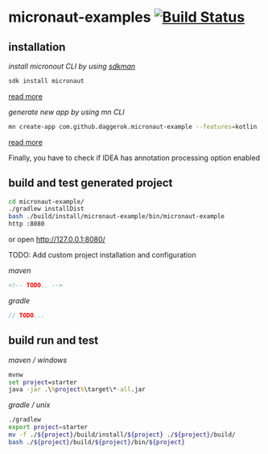 # micronaut-examples [![Build Status](https://travis-ci.org/daggerok/micronaut-examples.svg?branch=master)](https://travis-ci.org/daggerok/micronaut-examples)

## installation

_install micronout CLI by using [sdkman](https://sdkman.io/install)_

```bash
sdk install micronaut
```

[read more](https://docs.micronaut.io/snapshot/guide/index.html#buildCLI)

_generate new app by using mn CLI_

```bash
mn create-app com.github.daggerok.micronaut-example --features=kotlin
```

[read more](https://guides.micronaut.io/creating-your-first-micronaut-app-kotlin/guide/index.html)

Finally, you have to check if IDEA has annotation processing option enabled

## build and test generated project

```bash
cd micronaut-example/
./gradlew installDist
bash ./build/install/micronaut-example/bin/micronaut-example
http :8080
```

or open http://127.0.0.1:8080/

TODO: Add custom project installation and configuration

_maven_

```xml
<!-- TODO.. -->
```

_gradle_

```kotlin
// TODO...
```

## build run and test

_maven / windows_

```cmd
mvnw
set project=starter
java -jar .\%project%\target\*-all.jar
```

_gradle / unix_

```bash
./gradlew
export project=starter
mv -f ./${project}/build/install/${project} ./${project}/build/
bash ./${project}/build/${project}/bin/${project}
```
